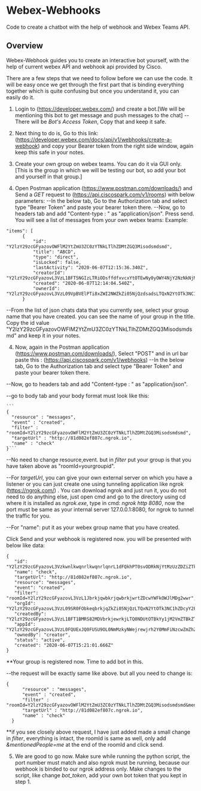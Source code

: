 # Webex-Webhooks
Code to create a chatbot with the help of webhook and Webex Teams API.

## Overview

Webex-Webhook guides you to create an interactive bot yourself, with the help of current webex API and webhook api provided by Cisco.

There are a few steps that we need to follow before we can use the code. It will be easy once we get through the first part that is binding everything together which is quite confusing but once you understand it, you can easily do it.

1. Login to (https://developer.webex.com/) and create a bot.[We will be mentioning this bot to get message and push messages to the chat]
  --There will be *Bot's Access Token*, Copy that and keep it safe.

2. Next thing to do is, Go to this link: (https://developer.webex.com/docs/api/v1/webhooks/create-a-webhook) and copy your Bearer token from the right side window, again keep this safe in your notes.

3. Create your own group on webex teams. You can do it via GUI only. [This is the group in which we will be testing our bot, so add your bot and yourself in that group.]

3. Open Postman application (https://www.postman.com/downloads/) and Send a *GET* request to (https://api.ciscospark.com/v1/rooms) with below parameters:
  --In the below tab, Go to the Authorization tab and select type "Bearer Token" and paste your bearer token there.
  --Now, go to headers tab and add "Content-type : " as "application/json".
  Press send. 
  You will see a list of messages from your own webex teams: Example:
  
  ```
  "items": [
        {
            "id": "Y2lzY29zcGFyazovOWFlM2YtZmU3ZC0zYTNkLTlhZDMtZGQ3Misodsmdsmd",
            "title": "ABCD",
            "type": "direct",
            "isLocked": false,
            "lastActivity": "2020-06-07T12:15:36.340Z",
            "creatorId": "Y2lzY29zcGFyazovL3VzL1BFT5NGIzLTRiODsffdfxvcxYtOTEwNy0yOWY4NjY2NzNkNjM",
            "created": "2020-06-07T12:14:04.540Z",
            "ownerId": "Y2lzY29zcGFyazovL3VzL09VpBVElPTi8xZWI2NWZkZi05NjQzdsadsLTQxN2YtOTk3NC1hZDcyY2FlMGUxMGY"
        }
   ```    
  --From the list of json chats data that you currently see, select your group name that you have created. you can see the name of your     group in the title. Copy the id value "Y2lzY29zcGFyazovOWFlM2YtZmU3ZC0zYTNkLTlhZDMtZGQ3Misodsmdsmd" and keep it in your notes.  

4. Now, again in the Postman application (https://www.postman.com/downloads/), Select "POST" and in url bar paste this : (https://api.ciscospark.com/v1/webhooks) 
  --In the below tab, Go to the Authorization tab and select type "Bearer Token" and paste your bearer token there.
 
 --Now, go to headers tab and add "Content-type : " as "application/json".
 
 --go to body tab and your body format must look like this:
  
    ```
    {
      "resource" : "messages",
      "event" : "created",
      "filter" : "roomId=Y2lzY29zcGFyazovOWFlM2YtZmU3ZC0zYTNkLTlhZDMtZGQ3Misodsmdsmd",
      "targetUrl" : "http://81d082ef807c.ngrok.io",
      "name" : "check"
    }```
 
  
  --No need to change resource,event. but in *filter* put your group is that you have taken above as "roomId=yourgroupid". 
  
  --For *targetUrl*, you can give your own external server on which you have a listener or you can just create one using tunneling  application like ngrok (https://ngrok.com/) . You can download ngrok and just run it, you do not need to do anything else, just open cmd and go to the directory using cd where it is installed as *ngrok.exe*, type in cmd: *ngrok http 8080*, now the port must be same as your internal server 127.0.0.1:8080, for ngrok to tunnel the traffic for you.
  
  --For "name": put it as your webex group name that you have created.
  
  Click Send and your webhook is registered now. you will be presented with below like data:
  
 ```
 {
    "id": "Y2lzY29zcGFyazovL3VzkwnlkwqnrlkwqnrlqnrL1dFQkhPT0svODRkNjYtMzUzZDZiZTk0YWQ1",
    "name": "check",
    "targetUrl": "http://81d082ef807c.ngrok.io",
    "resource": "messages",
    "event": "created",
    "filter": "roomId=Y2lzY29zcGFyazovL3VzL1JbrkjqwbkrjqwbrkjwrtZDcwYWFkOWJlMDg2wwr",
    "orgId": "Y2lzY29zcGFyazovL3VzL09SR0FObkeqbrkjqZkZi05NjQzLTQxN2YtOTk3NC1hZDcyY2FlMGUxMGY",
    "createdBy": "Y2lzY29zcGFyazovL3VzL1BFT1BMRS82MDVbrkjewrkjLTQ0NDUtOTBkYy1jM2VmZTBkZTAxMjg",
    "appId": "Y2lzY29zcGFyazovL3VzL0FQUExJQ0FUSU9OL0NmMzkyNWejrewjrh2Y0MmFiNzcwZmZhZjFhNTIyMjcxZDI5OTQ4NDhjNjk2YWMwYTEwN2Q2YTg5MjI3",
    "ownedBy": "creator",
    "status": "active",
    "created": "2020-06-07T15:21:01.666Z"
}
```

**Your group is registered now.
Time to add bot in this.

--the request will be exactly same like above. but all you need to change is:

```
{
      "resource" : "messages",
      "event" : "created",
      "filter" : "roomId=Y2lzY29zcGFyazovOWFlM2YtZmU3ZC0zYTNkLTlhZDMtZGQ3Misodsmdsmd&mentionedPeople=me",
      "targetUrl" : "http://81d082ef807c.ngrok.io",
      "name" : "check"
  }
  ```
  
  **if you see closely above request, I have just added made a small change in *filter*, everything is intact, the roomId is same as well, only add *&mentionedPeople=me* at the end of the roomId and click send.
  
5. We are good to go now. Make sure while running the python script, the port number must match and also ngrok must be running, because our webhook is binded to our ngrok address only. Make changes to the script, like change *bot_token*, add your own bot token that you kept in step 1.
 
  
